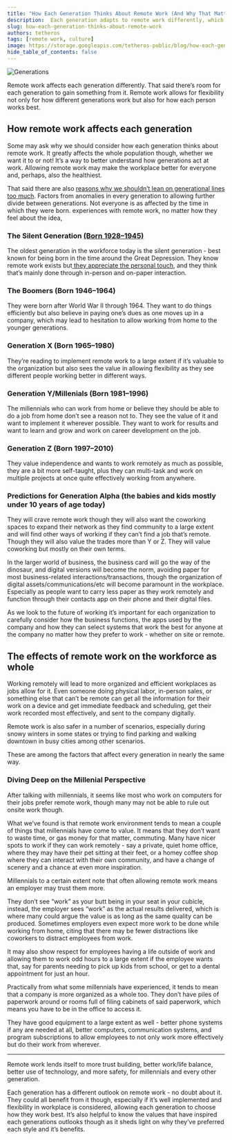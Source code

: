 ```yaml
---
title: "How Each Generation Thinks About Remote Work (And Why That Matters)"
description:  Each generation adapts to remote work differently, which impacts trust, work/life balance, efficiency, thus highlighting the importance of finding a balance that acknowledges generational preferences without sacrificing unity, flexibility, and forward progress of distributed work.
slug: how-each-generation-thinks-about-remote-work
authors: tetheros
tags: [remote work, culture]  
image: https://storage.googleapis.com/tetheros-public/blog/how-each-generation-thinks-about-remote-work.png 
hide_table_of_contents: false
---  
```

  
![Generations](https://storage.googleapis.com/tetheros-public/blog/how-each-generation-thinks-about-remote-work.png) 

Remote work affects each generation differently. That said there’s room for each generation to gain something from it. Remote work allows for flexibility not only for how different generations work but also for how each person works best. 

<!--truncate-->
  
## How remote work affects each generation
  
Some may ask why we should consider how each generation thinks about remote work. It greatly affects the whole population though, whether we want it to or not! It’s a way to better understand how generations act at work. Allowing remote work may make the workplace better for everyone and, perhaps, also the healthiest.  

That said there are also [reasons why we shouldn’t lean on generational lines too much](https://www.youtube.com/watch?v=kzfAOc4L6vQ&ab_channel=TEDxTalks). Factors from anomalies in every generation to allowing further divide between generations. Not everyone is as affected by the time in which they were born. experiences with remote work, no matter how they feel about the idea, 

### The Silent Generation [(Born 1928–1945)](https://www.parents.com/parenting/better-parenting/style/generation-names-and-years-a-cheat-sheet-for-parents/)  
  
The oldest generation in the workforce today is the silent generation - best known for being born in the time around the Great Depression. They know remote work exists but[ they appreciate the personal touch](https://www.purdueglobal.edu/education-partnerships/generational-workforce-differences-infographic/), and they think that’s mainly done through in-person and on-paper interaction.  
  
### The Boomers (Born 1946–1964)  

They were born after World War II through 1964. They want to do things efficiently but also believe in paying one’s dues as one moves up in a company, which may lead to hesitation to allow working from home to the younger generations.  

### Generation X (Born 1965–1980)
They’re reading to implement remote work to a large extent if it’s valuable to the organization but also sees the value in allowing flexibility as they see different people working better in different ways.  

### Generation Y/Millenials (Born 1981–1996) 
The millennials who can work from home or believe they should be able to do a job from home don’t see a reason not to. They see the value of it and want to implement it wherever possible. They want to work for results and want to learn and grow and work on career development on the job.  

### Generation Z (Born 1997–2010)
They value independence and wants to work remotely as much as possible, they are a bit more self-taught, plus they can multi-task and work on multiple projects at once quite effectively working from anywhere.  

### Predictions for Generation Alpha (the babies and kids mostly under 10 years of age today)  

They will crave remote work though they will also want the coworking spaces to expand their network as they find community to a large extent and will find other ways of working if they can’t find a job that’s remote. Though they will also value the trades more than Y or Z. They will value coworking but mostly on their own terms.  
  
In the larger world of business, the business card will go the way of the dinosaur, and digital versions will become the norm, avoiding paper for most business-related interactions/transactions, though the organization of digital assets/communications/etc will become paramount in the workplace. Especially as people want to carry less paper as they work remotely and function through their contacts app on their phone and their digital files.  
  
As we look to the future of working it’s important for each organization to carefully consider how the business functions, the apps used by the company and how they can select systems that work the best for anyone at the company no matter how they prefer to work - whether on site or remote. 

## The effects of remote work on the workforce as whole  
  
Working remotely will lead to more organized and efficient workplaces as jobs allow for it. Even someone doing physical labor, in-person sales, or something else that can’t be remote can get all the information for their work on a device and get immediate feedback and scheduling, get their work recorded most effectively, and sent to the company digitally.  
  
Remote work is also safer in a number of scenarios, especially during snowy winters in some states or trying to find parking and walking downtown in busy cities among other scenarios.  

These are among the factors that affect every generation in nearly the same way. 

### Diving Deep on the Millenial Perspective

After talking with millennials, it seems like most who work on computers for their jobs prefer remote work, though many may not be able to rule out onsite work though.  

What we’ve found is that remote work environment tends to mean a couple of things that millennials have come to value. It means that they don’t want to waste time, or gas money for that matter, commuting. Many have nicer spots to work if they can work remotely - say a private, quiet home office, where they may have their pet sitting at their feet, or a homey coffee shop where they can interact with their own community, and have a change of scenery and a chance at even more inspiration.  
  
Millennials to a certain extent note that often allowing remote work means an employer may trust them more.  
  
They don’t see “work” as your butt being in your seat in your cubicle, instead, the employer sees “work” as the actual results delivered, which is where many could argue the value is as long as the same quality can be produced. Sometimes employers even expect more work to be done while working from home, citing that there may be fewer distractions like coworkers to distract employees from work.  
  
It may also show respect for employees having a life outside of work and allowing them to work odd hours to a large extent if the employee wants that, say for parents needing to pick up kids from school, or get to a dental appointment for just an hour.  
  
Practically from what some millennials have experienced, it tends to mean that a company is more organized as a whole too. They don’t have piles of paperwork around or rooms full of filing cabinets of said paperwork, which means you have to be in the office to access it.
  
They have good equipment to a large extent as well - better phone systems if any are needed at all, better computers, communication systems, and program subscriptions to allow employees to not only work more effectively but do their work from wherever.  
  
---
  
Remote work lends itself to more trust building, better work/life balance, better use of technology, and more safety, for millennials and every other generation.  
  
Each generation has a different outlook on remote work - no doubt about it. They could all benefit from it though, especially if it’s well implemented and flexibility in workplace is considered, allowing each generation to choose how they work best. It’s also helpful to know the values that have inspired each generations outlooks though as it sheds light on why they’ve preferred each style and it’s benefits.
